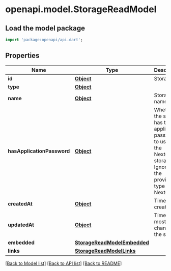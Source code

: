 # openapi.model.StorageReadModel

## Load the model package
```dart
import 'package:openapi/api.dart';
```

## Properties
Name | Type | Description | Notes
------------ | ------------- | ------------- | -------------
**id** | [**Object**](.md) | Storage id | 
**type** | [**Object**](Object.md) |  | 
**name** | [**Object**](.md) | Storage name | 
**hasApplicationPassword** | [**Object**](.md) | Whether the storage has the application password to use for the Nextcloud storage.  Ignored if the provider type is not Nextcloud | [optional] 
**createdAt** | [**Object**](.md) | Time of creation | [optional] 
**updatedAt** | [**Object**](.md) | Time of the most recent change to the storage | [optional] 
**embedded** | [**StorageReadModelEmbedded**](StorageReadModelEmbedded.md) |  | [optional] 
**links** | [**StorageReadModelLinks**](StorageReadModelLinks.md) |  | 

[[Back to Model list]](../README.md#documentation-for-models) [[Back to API list]](../README.md#documentation-for-api-endpoints) [[Back to README]](../README.md)


